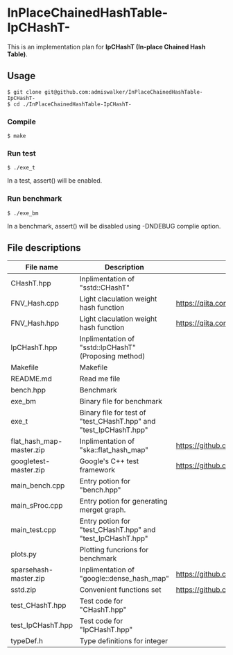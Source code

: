# InPlaceChainedHashTable-IpCHashT-

This is an implementation plan for **IpCHashT (In-place Chained Hash Table)**.

## Usage
```
$ git clone git@github.com:admiswalker/InPlaceChainedHashTable-IpCHashT-
$ cd ./InPlaceChainedHashTable-IpCHashT-
```
### Compile
```
$ make
```
### Run test
```
$ ./exe_t
```
In a test, assert() will be enabled.
### Run benchmark
```
$ ./exe_bm
```
In a benchmark, assert() will be disabled using -DNDEBUG complie option.

## File descriptions

| File name                  | Description                                  | Origin |
|----------------------------|----------------------------------------------|--------|
| CHashT.hpp                 | Inplimentation of "sstd::CHashT"             |        |
| FNV\_Hash.cpp              | Light claculation weight hash function       | https://qiita.com/Ushio/items/a19083514d087a57fc72 |
| FNV\_Hash.hpp              | Light claculation weight hash function       | https://qiita.com/Ushio/items/a19083514d087a57fc72 |
| IpCHashT.hpp               | Inplimentation of "sstd::IpCHashT" (Proposing method) |        |
| Makefile                   | Makefile                                     |        |
| README.md                  | Read me file                                 |        |
| bench.hpp                  | Benchmark                                    |        |
| exe\_bm                    | Binary file for benchmark                    |        |
| exe\_t                     | Binary file for test of "test\_CHashT.hpp" and "test\_IpCHashT.hpp" |        |
| flat\_hash\_map-master.zip | Inplimentation of "ska::flat\_hash\_map"     | https://github.com/skarupke/flat_hash_map |
| googletest-master.zip      | Google's C++ test framework                  | https://github.com/google/googletest |
| main\_bench.cpp            | Entry potion for "bench.hpp"                 |        |
| main\_sProc.cpp            | Entry potion for generating merget graph.    |        |
| main\_test.cpp             | Entry potion for "test\_CHashT.hpp" and "test\_IpCHashT.hpp" |        |
| plots.py                   | Plotting funcrions for benchmark             |        |
| sparsehash-master.zip      | Inplimentation of "google::dense\_hash\_map" | https://github.com/sparsehash/sparsehash |
| sstd.zip                   | Convenient functions set                     | https://github.com/admiswalker/SubStandardLibrary |
| test\_CHashT.hpp           | Test code for "CHashT.hpp"                   |        |
| test\_IpCHashT.hpp         | Test code for "IpCHashT.hpp"                 |        |
| typeDef.h                  | Type definitions for integer                 |        |


